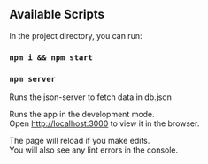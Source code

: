 ## Available Scripts

In the project directory, you can run:

### `npm i && npm start`

### `npm server`

Runs the json-server to fetch data in db.json

Runs the app in the development mode.\
Open [http://localhost:3000](http://localhost:3000) to view it in the browser.

The page will reload if you make edits.\
You will also see any lint errors in the console.
